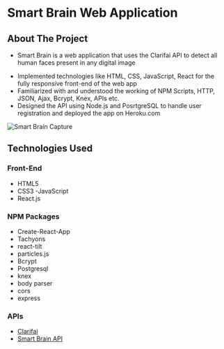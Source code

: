 # Smart Brain Web Application

<!-- ABOUT THE PROJECT -->
## About The Project

- Smart Brain is a web application that uses the Clarifai API to detect all human faces present in any digital image <br>
* Implemented technologies like HTML, CSS, JavaScript, React for the fully responsive front-end of the web app <br>
* Familiarized with and understood the working of NPM Scripts, HTTP, JSON, Ajax, Bcrypt, Knex, APIs etc. <br>
* Designed the API using Node.js and PosrtgreSQL to handle user registration and deployed the app on Heroku.com <br>

![Smart Brain Capture](https://imgur.com/3SGGC2I.jpg)


## Technologies Used

### Front-End
- HTML5
- CSS3
-JavaScript
 - React.js

### NPM Packages
- Create-React-App
- Tachyons
- react-tilt
- particles.js
- Bcrypt
- Postgresql
- knex
- body parser
- cors
- express

### APIs
- [Clarifai](https://www.clarifai.com/)
- [Smart Brain API](https://github.com/sahil23yo/Web-App-API)
